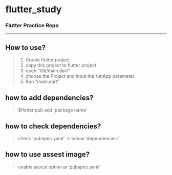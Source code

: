 # flutter_study

### Flutter Practice Repo

------------

## How to use?
> 1. Create flutter project
> 2. copy this project to flutter project
> 3. open "/lib/main.dart"
> 4. choose the Project and input the runApp parameter.
> 5. Run "main.dart"

## how to add dependencies?
>  $flutter pub add 'package name'

## how to check dependencies?
> check 'pubspec.yaml' → below 'dependencies:'

## how to use assest image?
> enable assest option at 'pubspec.yaml'